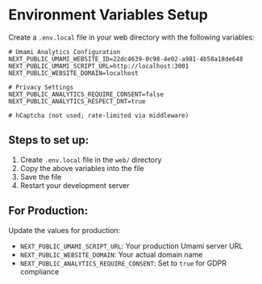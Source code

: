 # Environment Variables Setup

Create a `.env.local` file in your web directory with the following variables:

```env
# Umami Analytics Configuration
NEXT_PUBLIC_UMAMI_WEBSITE_ID=22dc4639-0c98-4e02-a981-4b58a18de648
NEXT_PUBLIC_UMAMI_SCRIPT_URL=http://localhost:3001
NEXT_PUBLIC_WEBSITE_DOMAIN=localhost

# Privacy Settings
NEXT_PUBLIC_ANALYTICS_REQUIRE_CONSENT=false
NEXT_PUBLIC_ANALYTICS_RESPECT_DNT=true

# hCaptcha (not used; rate-limited via middleware)
```

## Steps to set up:

1. Create `.env.local` file in the `web/` directory
2. Copy the above variables into the file
3. Save the file
4. Restart your development server

## For Production:

Update the values for production:

- `NEXT_PUBLIC_UMAMI_SCRIPT_URL`: Your production Umami server URL
- `NEXT_PUBLIC_WEBSITE_DOMAIN`: Your actual domain name
- `NEXT_PUBLIC_ANALYTICS_REQUIRE_CONSENT`: Set to `true` for GDPR compliance
